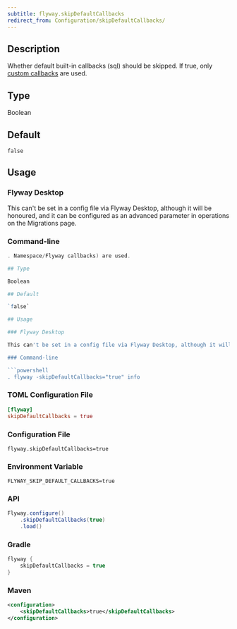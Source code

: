 ```yaml
---
subtitle: flyway.skipDefaultCallbacks
redirect_from: Configuration/skipDefaultCallbacks/
---
```


## Description

Whether default built-in callbacks (sql) should be skipped. If true, only [custom callbacks](<Configuration/Flyway Namespace/Flyway callbacks Setting>) are used.

## Type

Boolean

## Default

`false`

## Usage

### Flyway Desktop

This can't be set in a config file via Flyway Desktop, although it will be honoured, and it can be configured as an advanced parameter in operations on the Migrations page.

### Command-line

```powershell
. Namespace/Flyway callbacks) are used.

## Type

Boolean

## Default

`false`

## Usage

### Flyway Desktop

This can't be set in a config file via Flyway Desktop, although it will be honoured, and it can be configured as an advanced parameter in operations on the Migrations page.

### Command-line

```powershell
. flyway -skipDefaultCallbacks="true" info
```

### TOML Configuration File

```toml
[flyway]
skipDefaultCallbacks = true
```

### Configuration File

```properties
flyway.skipDefaultCallbacks=true
```

### Environment Variable

```properties
FLYWAY_SKIP_DEFAULT_CALLBACKS=true
```

### API

```java
Flyway.configure()
    .skipDefaultCallbacks(true)
    .load()
```

### Gradle

```groovy
flyway {
    skipDefaultCallbacks = true
}
```

### Maven

```xml
<configuration>
    <skipDefaultCallbacks>true</skipDefaultCallbacks>
</configuration>
```
